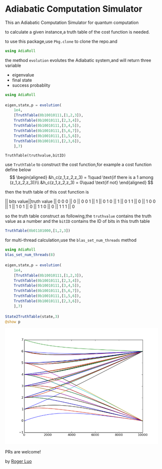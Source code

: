 # Adiabatic Computation Simulator

This an Adiabatic Computation Simulator for quantum computation

to calculate a given instance,a truth table of the cost function is needed.

to use this package,use `Pkg.clone` to clone the repo.and
```julia
using AdiaRoll
```

the method `evolution` evolutes the Adiabatic system,and will return three variable

- eigenvalue
- final state
- success probablity

```julia
using AdiaRoll

eigen,state,p = evolution(
    1e4,
    [TruthTable(0b10010111,[1,2,3]),
    TruthTable(0b10010111,[2,3,4]),
    TruthTable(0b10010111,[3,4,5]),
    TruthTable(0b10010111,[5,6,7]),
    TruthTable(0b10010111,[1,5,6]),
    TruthTable(0b10010111,[2,3,6]),
    ],7)
```

```
TruthTable(truthvalue,bitID)
```

use `TruthTable` to construct the cost function,for example a cost function define below
$$
\begin{aligned}
&h_c(z_1,z_2,z_3) = 1\quad \text{if there is a 1 among (z_1,z_2,z_3)}\\
&h_c(z_1,z_2,z_3) = 0\quad \text{if not}
\end{aligned}
$$

then the truth table of this cost function is

|| bits value||truth value
|| 0   0   0 || 0
|| 0   0   1 || 1
|| 0   1   0 || 1
|| 0   1   1 || 0
|| 1   0   0 || 1
|| 1   0   1 || 0
|| 1   1   0 || 0
|| 1   1   1 || 0

so the truth table construct as following,the `truthvalue` contains the truth value as a number
and the `bitID` contains the ID of bits in this truth table

```julia
TruthTable(0b01101000,[1,2,3])
```

for multi-thread calculation,use the `blas_set_num_threads` method

```julia
using AdiaRoll
blas_set_num_threads(8)

eigen,state,p = evolution(
    1e4,
    [TruthTable(0b10010111,[1,2,3]),
    TruthTable(0b10010111,[2,3,4]),
    TruthTable(0b10010111,[3,4,5]),
    TruthTable(0b10010111,[5,6,7]),
    TruthTable(0b10010111,[1,5,6]),
    TruthTable(0b10010111,[2,3,6]), 
    ],7)

State2TruthTable(state,3)
@show p
```

![](imag/3EC-7bit.png)

PRs are welcome!

by [Roger Luo](rogerluo.cc)